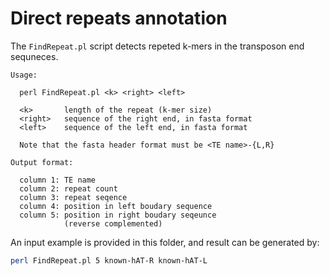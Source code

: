 # Direct repeats annotation

The `FindRepeat.pl` script detects repeted k-mers in the transposon end sequneces.

```
Usage:

  perl FindRepeat.pl <k> <right> <left>

  <k>       length of the repeat (k-mer size)
  <right>   sequence of the right end, in fasta format
  <left>    sequence of the left end, in fasta format

  Note that the fasta header format must be <TE name>-{L,R}

Output format:

  column 1: TE name
  column 2: repeat count
  column 3: repeat seqence
  column 4: position in left boudary sequence
  column 5: position in right boudary seqeunce
            (reverse complemented)
```

An input example is provided in this folder, and result can be generated by:

```bash
perl FindRepeat.pl 5 known-hAT-R known-hAT-L
```